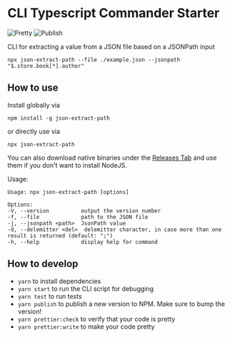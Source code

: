 # CLI Typescript Commander Starter

![Pretty](https://github.com/lukasbach/json-extract-path/workflows/Pretty/badge.svg)
![Publish](https://github.com/lukasbach/json-extract-path/workflows/Publish/badge.svg)

CLI for extracting a value from a JSON file based on a JSONPath input

    npx json-extract-path --file ./example.json --jsonpath "$.store.book[*].author"

## How to use

Install globally via

    npm install -g json-extract-path

or directly use via

    npx json-extract-path

You can also download native binaries under the [Releases Tab](https://github.com/lukasbach/json-extract-path/releases) and use them if you don't want to install NodeJS.

Usage:

    Usage: npx json-extract-path [options]

    Options:
    -V, --version          output the version number
    -f, --file             path to the JSON file
    -j, --jsonpath <path>  JsonPath value
    -d, --delemitter <del>  delemitter character, in case more than one result is returned (default: ";")
    -h, --help             display help for command

## How to develop

- `yarn` to install dependencies
- `yarn start` to run the CLI script for debugging
- `yarn test` to run tests
- `yarn publish` to publish a new version to NPM. Make sure to bump the version!
- `yarn prettier:check` to verify that your code is pretty
- `yarn prettier:write` to make your code pretty
